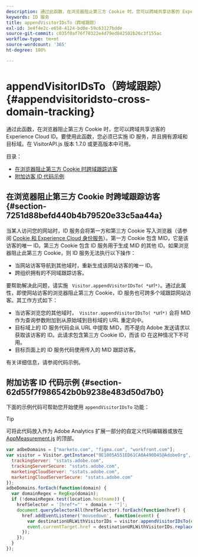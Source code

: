 ```yaml
---
description: 通过此函数，在浏览器阻止第三方 Cookie 时，您可以跨域共享访客的 Experience Cloud ID。要使用此函数，您必须已实施 ID 服务，并且拥有源域和目标域。在 VisitorAPI.js 版本 1.7.0 或更高版本中可用。
keywords: ID 服务
title: appendVisitorIDsTo（跨域跟踪）
exl-id: 3e4f4e2c-e658-4124-bd0e-59c63127bdde
source-git-commit: c035f0af76f70322e4d79ed842502b26c3f155ac
workflow-type: tm+mt
source-wordcount: '365'
ht-degree: 100%

---
```


# appendVisitorIDsTo（跨域跟踪）{#appendvisitoridsto-cross-domain-tracking}

通过此函数，在浏览器阻止第三方 Cookie 时，您可以跨域共享访客的 Experience Cloud ID。要使用此函数，您必须已实施 ID 服务，并且拥有源域和目标域。在 VisitorAPI.js 版本 1.7.0 或更高版本中可用。

目录：

<ul class="simplelist"> 
 <li> <a href="../../library/get-set/appendvisitorid.md#section-7251d88befd440b4b79520e33c5aa44a" format="dita" scope="local"> 在浏览器阻止第三方 Cookie 时跨域跟踪访客 </a> </li> 
 <li> <a href="../../library/get-set/appendvisitorid.md#section-62d55f7f986542b0b9238e483d50d7b0" format="dita" scope="local"> 附加访客 ID 代码示例 </a> </li> 
 </a> </li> 
</ul>

<!-- <li> <a href="../../library/get-set/appendvisitorid.md#section-168e313df6054af0a7e27b9fa0d69640" format="dita" scope="local"> Dynamic Tag Management (DTM) and SDK Support -->

## 在浏览器阻止第三方 Cookie 时跨域跟踪访客 {#section-7251d88befd440b4b79520e33c5aa44a}

当某人访问您的网站时，ID 服务会将第一方和第三方 Cookie 写入浏览器（请参阅 [Cookie 和 Experience Cloud 身份服务](../../introduction/cookies.md)）。第一方 Cookie 包含 MID，它是该访客的唯一 ID。第三方 Cookie 包含 ID 服务用于生成 MID 的其他 ID。如果浏览器阻止此第三方 Cookie，则 ID 服务无法执行以下操作：

* 当网站访客导航到其他域时，重新生成该网站访客的唯一 ID。
* 跨组织拥有的不同域跟踪访客。

要帮助解决此问题，请实施 ` Visitor.appendVisitorIDsTo( *`url`*)`。通过此属性，即使网站访客的浏览器阻止第三方 Cookie，ID 服务也可跨多个域跟踪网站访客。其工作方式如下：

* 当访客浏览您的其他域时，` Visitor.appendVisitorIDsTo( *`url`*)` 会将 MID 作为查询参数附加到从原始域到目标域的 URL 重定向中。
* 目标域上的 ID 服务代码会从 URL 中提取 MID，而不是向 Adobe 发送请求以获取该访客的 ID。此请求包含第三方 Cookie ID，而该 ID 在这种情况下不可用。
* 目标页面上的 ID 服务代码使用传入的 MID 跟踪访客。

有关详细信息，请参阅代码示例。

## 附加访客 ID 代码示例 {#section-62d55f7f986542b0b9238e483d50d7b0}

下面的示例代码可帮助您开始使用 `appendVisitorIDsTo` 功能：

>[!TIP]
>
>可将此代码放入作为 Adobe Analytics 扩展一部分的自定义代码编辑器或放在 [AppMeasurement.js](https://experienceleague.adobe.com/docs/analytics/implementation/js/overview.html) 的顶部。

```js
var adbeDomains = ["marketo.com", "figma.com", "workfront.com"];
var visitor = Visitor.getInstance("9E1005A551ED61CA0A490D45@AdobeOrg", {
  trackingServer: "sstats.adobe.com",
  trackingServerSecure: "sstats.adobe.com",
  marketingCloudServer: "sstats.adobe.com",
  marketingCloudServerSecure: "sstats.adobe.com"
});
adbeDomains.forEach(function(domain) {
  var domainRegex = RegExp(domain);
  if (!domainRegex.test(location.hostname)) {
    hrefSelector = '[href*="' + domain + '"]';
    document.querySelectorAll(hrefSelector).forEach(function(href) {
      href.addEventListener('mousedown', function(event) {
        var destinationURLWithVisitorIDs = visitor.appendVisitorIDsTo(event.currentTarget.href)
        event.currentTarget.href = destinationURLWithVisitorIDs.replace(/MCAID%3D.*%7CMCORGID/, 'MCAID%3D%7CMCORGID');
      });
    });
  }
});
```

<!-- >[!IMPORTANT]
>
>In order for the values passed in the URL via appendVisitorsIDsTo to be picked up, the [ovewriteCrossDomainMCIDAndAID](../function-vars/overwrite-visitor-id.md) variable must be set to true.

The following example can help you get started with ` Visitor.appendVisitorIDsTo( *`url`*)`. When implemented properly, your JavaScript code could look similar to the following example.

```js
//Code on Domain A 
var destinationURL = "www.destination.com"; 
 
//Call the ID service 
var visitor = Visitor.getInstance(...); 
 
//Append visitor IDs to the destination URL 
var destinationURLWithVisitorIDs = visitor.appendVisitorIDsTo(destinationURL); 
     //Result of appendVisitorIDsTo includes destination URL, Experience Cloud ID (MCMID), and Analytics ID (MCAID) 
     "www.destination.com?adobe_mc=MCMID=1234|MCAID=5678"
//Redirect to the destination
``` -->

<!-- ## Dynamic Tag Management (DTM) and SDK Support {#section-168e313df6054af0a7e27b9fa0d69640}

<table id="table_6E7152B4FD2B4C4D8C9477C68204C4FF"> 
 <thead> 
  <tr> 
   <th colname="col1" class="entry"> Support for </th> 
   <th colname="col2" class="entry"> See </th> 
  </tr> 
 </thead>
 <tbody> 
  <tr> 
   <td colname="col1"> <p> <b>DTM</b> </p> </td> 
   <td colname="col2"> <p> <a href="https://helpx.adobe.com/dtm/kb/how-to-set-marketing-cloud-id-service-helper-function-in-adobe-d.html" format="https" scope="external"> Set the appendVisitorIDTo Function in DTM </a> </p> </td> 
  </tr> 
  <tr> 
   <td colname="col1"> <p> <b>SDK</b> </p> </td> 
   <td colname="col2"> 
    <ul id="ul_9D7933FF68EE4C71BAE999B3747F8398"> 
     <li id="li_9036C76AAECC4E639C23020C0C9F2AF8"> <a href="https://experienceleague.adobe.com/docs/mobile-services/android/experience-cloud-android/mc-methods.html" format="https" scope="external"> Android ID Service Methods </a> </li> 
     <li id="li_E49D357905584674BFDFE348345B3849"> <a href="https://experienceleague.adobe.com/docs/mobile-services/ios/exp-cloud-ios/mc-methods.html" format="https" scope="external"> iOS ID Service Methods </a> </li> 
    </ul> </td> 
  </tr> 
 </tbody> 
</table> -->
